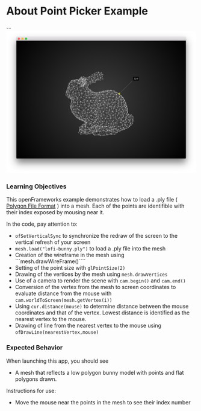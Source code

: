 # About Point Picker Example
--
![Screenshot of Example](pointPickerExample.png)

### Learning Objectives

This openFrameworks example demonstrates how to load a .ply file ( [Polygon File Format](https://en.wikipedia.org/wiki/PLY_(file_format)) ) into a mesh. Each of the points are identifible with their index exposed by mousing near it.


In the code, pay attention to:

* ```ofSetVerticalSync``` to synchronize the redraw of the screen to the vertical refresh of your screen
* ```mesh.load("lofi-bunny.ply")``` to load a .ply file into the mesh
* Creation of the wireframe in the mesh using ```mesh.drawWireFrame()````
* Setting of the point size with ```glPointSize(2)```
* Drawing of the vertices by the mesh using ```mesh.drawVertices```
* Use of a camera to render the scene with ```cam.begin()``` and ```cam.end()```
* Conversion of the vertex from the mesh to screen coordinates to evaluate distance from the mouse with ```cam.worldToScreen(mesh.getVertex(i))```
* Using ```cur.distance(mouse)``` to determine distance between the mouse coordinates and that of the vertex. Lowest distance is identified as the nearest vertex to the mouse.
* Drawing of line from the nearest vertex to the mouse using ```ofDrawLine(nearestVertex,mouse)```

### Expected Behavior

When launching this app, you should see

* A mesh that reflects a low polygon bunny model with points and flat polygons drawn.

Instructions for use:

* Move the mouse near the points in the mesh to see their index number
